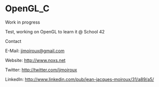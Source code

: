 OpenGL_C
========

Work in progress

Test, working on OpenGL to learn it @ School 42

Contact

E-Mail:		jjmoiroux@gmail.com

Website:	http://www.noxs.net

Twitter:	http://twitter.com/jjmoiroux

LinkedIn:	http://www.linkedin.com/pub/jean-jacques-moiroux/31/a89/a5/
